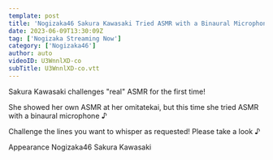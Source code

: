 ```yaml
---
template: post
title: 'Nogizaka46 Sakura Kawasaki Tried ASMR with a Binaural Microphone!'
date: 2023-06-09T13:30:09Z
tag: ['Nogizaka Streaming Now']
category: ['Nogizaka46']
author: auto 
videoID: U3WnnlXD-co
subTitle: U3WnnlXD-co.vtt
---
```

Sakura Kawasaki challenges "real" ASMR for the first time!

She showed her own ASMR at her omitatekai, but this time she tried ASMR with a binaural microphone ♪

Challenge the lines you want to whisper as requested!
Please take a look ♪

Appearance
Nogizaka46 Sakura Kawasaki